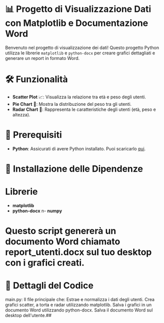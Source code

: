 # 📊 Progetto di Visualizzazione Dati con Matplotlib e Documentazione Word

Benvenuto nel progetto di visualizzazione dei dati! Questo progetto Python utilizza le librerie `matplotlib` e `python-docx` per creare grafici dettagliati e generare un report in formato Word.

# 🛠️ Funzionalità

- **Scatter Plot** 📈: Visualizza la relazione tra età e peso degli utenti.
- **Pie Chart** 🥧: Mostra la distribuzione del peso tra gli utenti.
- **Radar Chart** 🌟: Rappresenta le caratteristiche degli utenti (età, peso e altezza).

# 🚀 Prerequisiti

- **Python**: Assicurati di avere Python installato. Puoi scaricarlo [qui](https://www.python.org/downloads/).

# 🧩 Installazione delle Dipendenze

# Librerie
- **matplotlib**
- **python-docx**
n- **numpy**

# Questo script genererà un documento Word chiamato report_utenti.docx sul tuo desktop con i grafici creati.

# 📄 Dettagli del Codice
main.py: Il file principale che:
Estrae e normalizza i dati degli utenti.
Crea grafici scatter, a torta e radar utilizzando matplotlib.
Salva i grafici in un documento Word utilizzando python-docx.
Salva il documento Word sul desktop dell'utente.##